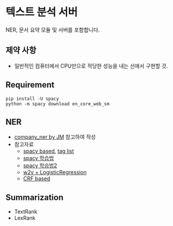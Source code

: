 # 텍스트 분석 서버
NER, 문서 요약 모듈 및 서버를 포함합니다.


## 제약 사항
- 일반적인 컴퓨터에서 CPU만으로 적당한 성능을 내는 선에서 구현할 것.


## Requirement
```
pip install -U spacy
python -m spacy download en_core_web_sm
```


## NER
- [company_ner by JM](https://github.com/go-some/company_ner) 참고하여 작성
- 참고자료
    - [spacy based](https://towardsdatascience.com/named-entity-recognition-with-nltk-and-spacy-8c4a7d88e7da), [tag list](https://spacy.io/api/annotation#section-named-entities)
    - [spacy 학습법](https://spacy.io/usage/examples#training-ner)
    - [spacy 학습법2](https://www.geeksforgeeks.org/python-named-entity-recognition-ner-using-spacy/)
    - [w2v + LogisticRegression](https://lovit.github.io/nlp/2019/02/16/logistic_w2v_ner/)
    - [CRF based](https://lovit.github.io/nlp/2018/06/22/crf_based_ner/)

## Summarization
- TextRank
- LexRank



